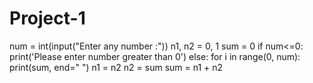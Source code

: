 # Project-1
num = int(input("Enter any number :"))
n1, n2 = 0, 1
sum = 0
if num<=0:
    print('Please enter number greater than 0')
else:
    for i in range(0, num):
        print(sum, end=" ")
        n1 = n2
        n2 = sum
        sum = n1 + n2
